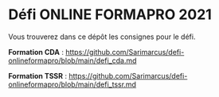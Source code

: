# Défi ONLINE FORMAPRO 2021
Vous trouverez dans ce dépôt les consignes pour le défi.

**Formation CDA** : https://github.com/Sarimarcus/defi-onlineformapro/blob/main/defi_cda.md

**Formation TSSR** : https://github.com/Sarimarcus/defi-onlineformapro/blob/main/defi_tssr.md
